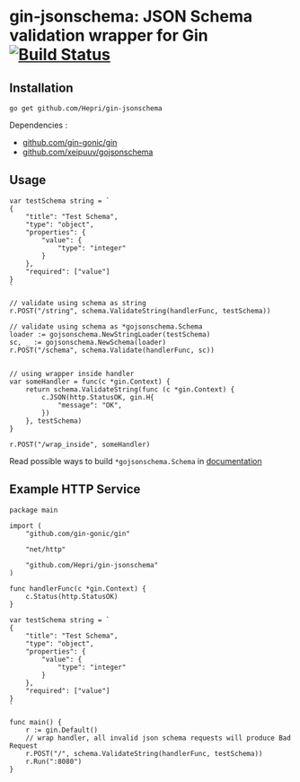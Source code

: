 # gin-jsonschema: JSON Schema validation wrapper for Gin [![Build Status](https://travis-ci.org/Hepri/case-transformer.png?branch=master)](https://travis-ci.org/Hepri/gin-jsonschema)

## Installation

```
go get github.com/Hepri/gin-jsonschema
```
   
Dependencies :
* [github.com/gin-gonic/gin](https://github.com/gin-gonic/gin)
* [github.com/xeipuuv/gojsonschema](https://github.com/xeipuuv/gojsonschema)

## Usage

```
var testSchema string = `
{
    "title": "Test Schema",
    "type": "object",
    "properties": {
        "value": {
            "type": "integer"
        }
    },
    "required": ["value"]
}
`

// validate using schema as string
r.POST("/string", schema.ValidateString(handlerFunc, testSchema))

// validate using schema as *gojsonschema.Schema
loader := gojsonschema.NewStringLoader(testSchema)
sc, _ := gojsonschema.NewSchema(loader)
r.POST("/schema", schema.Validate(handlerFunc, sc))


// using wrapper inside handler
var someHandler = func(c *gin.Context) {
    return schema.ValidateString(func (c *gin.Context) {
        c.JSON(http.StatusOK, gin.H{
            "message": "OK",
        })
    }, testSchema)
}

r.POST("/wrap_inside", someHandler)
```

Read possible ways to build `*gojsonschema.Schema` in [documentation](https://github.com/xeipuuv/gojsonschema)


## Example HTTP Service


```
package main

import (
	"github.com/gin-gonic/gin"

	"net/http"

	"github.com/Hepri/gin-jsonschema"
)

func handlerFunc(c *gin.Context) {
	c.Status(http.StatusOK)
}

var testSchema string = `
{
    "title": "Test Schema",
    "type": "object",
    "properties": {
        "value": {
            "type": "integer"
        }
    },
    "required": ["value"]
}
`

func main() {
	r := gin.Default()
	// wrap handler, all invalid json schema requests will produce Bad Request
	r.POST("/", schema.ValidateString(handlerFunc, testSchema))
	r.Run(":8080")
}
```
